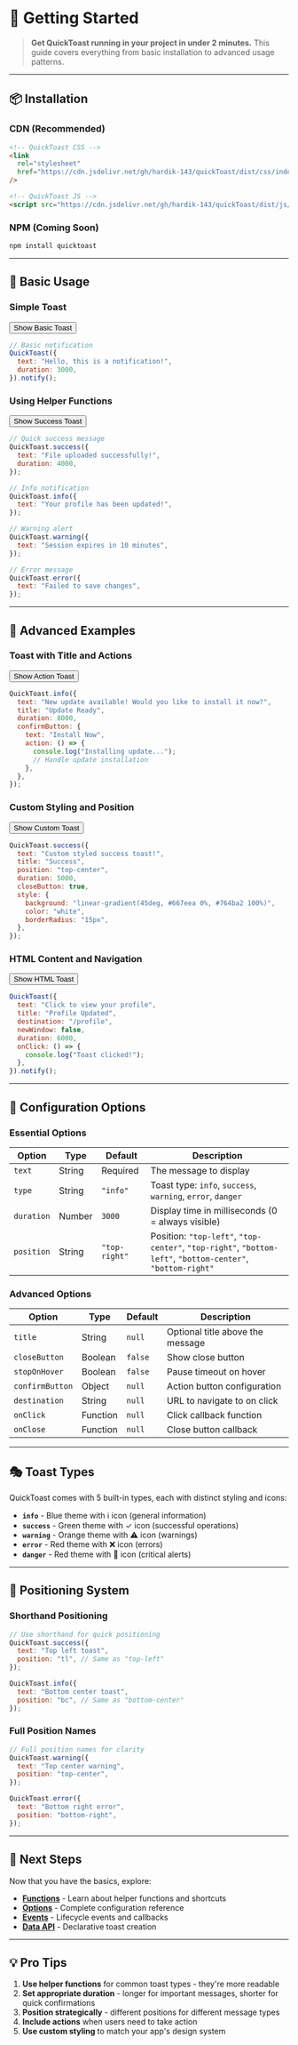 # 🚀 Getting Started

> **Get QuickToast running in your project in under 2 minutes.** This guide covers everything from basic installation to advanced usage patterns.

---

## 📦 Installation

### CDN (Recommended)

```html
<!-- QuickToast CSS -->
<link
  rel="stylesheet"
  href="https://cdn.jsdelivr.net/gh/hardik-143/quickToast/dist/css/index.min.css"
/>

<!-- QuickToast JS -->
<script src="https://cdn.jsdelivr.net/gh/hardik-143/quickToast/dist/js/index.min.js"></script>
```

### NPM (Coming Soon)

```bash
npm install quicktoast
```

---

## 🎯 Basic Usage

### Simple Toast

<div class="code-wrapper">
  <div>
    <button data-quicktoast>Show Basic Toast</button>
  </div>

```javascript
// Basic notification
QuickToast({
  text: "Hello, this is a notification!",
  duration: 3000,
}).notify();
```

</div>

### Using Helper Functions

<div class="code-wrapper">
  <div>
    <button data-quicktoast>Show Success Toast</button>
  </div>

```javascript
// Quick success message
QuickToast.success({
  text: "File uploaded successfully!",
  duration: 4000,
});

// Info notification
QuickToast.info({
  text: "Your profile has been updated!",
});

// Warning alert
QuickToast.warning({
  text: "Session expires in 10 minutes",
});

// Error message
QuickToast.error({
  text: "Failed to save changes",
});
```

</div>

---

## 🎨 Advanced Examples

### Toast with Title and Actions

<div class="code-wrapper">
  <div>
    <button data-quicktoast>Show Action Toast</button>
  </div>

```javascript
QuickToast.info({
  text: "New update available! Would you like to install it now?",
  title: "Update Ready",
  duration: 8000,
  confirmButton: {
    text: "Install Now",
    action: () => {
      console.log("Installing update...");
      // Handle update installation
    },
  },
});
```

</div>

### Custom Styling and Position

<div class="code-wrapper">
  <div>
    <button data-quicktoast>Show Custom Toast</button>
  </div>

```javascript
QuickToast.success({
  text: "Custom styled success toast!",
  title: "Success",
  position: "top-center",
  duration: 5000,
  closeButton: true,
  style: {
    background: "linear-gradient(45deg, #667eea 0%, #764ba2 100%)",
    color: "white",
    borderRadius: "15px",
  },
});
```

</div>

### HTML Content and Navigation

<div class="code-wrapper">
  <div>
    <button data-quicktoast>Show HTML Toast</button>
  </div>

```javascript
QuickToast({
  text: "Click to view your profile",
  title: "Profile Updated",
  destination: "/profile",
  newWindow: false,
  duration: 6000,
  onClick: () => {
    console.log("Toast clicked!");
  },
}).notify();
```

</div>

---

## 🔧 Configuration Options

### Essential Options

| Option     | Type   | Default       | Description                                                                                                 |
| ---------- | ------ | ------------- | ----------------------------------------------------------------------------------------------------------- |
| `text`     | String | Required      | The message to display                                                                                      |
| `type`     | String | `"info"`      | Toast type: `info`, `success`, `warning`, `error`, `danger`                                                 |
| `duration` | Number | `3000`        | Display time in milliseconds (0 = always visible)                                                           |
| `position` | String | `"top-right"` | Position: `"top-left"`, `"top-center"`, `"top-right"`, `"bottom-left"`, `"bottom-center"`, `"bottom-right"` |

### Advanced Options

| Option          | Type     | Default | Description                      |
| --------------- | -------- | ------- | -------------------------------- |
| `title`         | String   | `null`  | Optional title above the message |
| `closeButton`   | Boolean  | `false` | Show close button                |
| `stopOnHover`   | Boolean  | `false` | Pause timeout on hover           |
| `confirmButton` | Object   | `null`  | Action button configuration      |
| `destination`   | String   | `null`  | URL to navigate to on click      |
| `onClick`       | Function | `null`  | Click callback function          |
| `onClose`       | Function | `null`  | Close button callback            |

---

## 🎭 Toast Types

QuickToast comes with 5 built-in types, each with distinct styling and icons:

- **`info`** - Blue theme with ℹ️ icon (general information)
- **`success`** - Green theme with ✓ icon (successful operations)
- **`warning`** - Orange theme with ⚠️ icon (warnings)
- **`error`** - Red theme with ❌ icon (errors)
- **`danger`** - Red theme with 🚨 icon (critical alerts)

---

## 📍 Positioning System

### Shorthand Positioning

```javascript
// Use shorthand for quick positioning
QuickToast.success({
  text: "Top left toast",
  position: "tl", // Same as "top-left"
});

QuickToast.info({
  text: "Bottom center toast",
  position: "bc", // Same as "bottom-center"
});
```

### Full Position Names

```javascript
// Full position names for clarity
QuickToast.warning({
  text: "Top center warning",
  position: "top-center",
});

QuickToast.error({
  text: "Bottom right error",
  position: "bottom-right",
});
```

---

## 🚀 Next Steps

Now that you have the basics, explore:

- **[Functions](functions.md)** - Learn about helper functions and shortcuts
- **[Options](options.md)** - Complete configuration reference
- **[Events](events.md)** - Lifecycle events and callbacks
- **[Data API](data-api.md)** - Declarative toast creation

---

## 💡 Pro Tips

1. **Use helper functions** for common toast types - they're more readable
2. **Set appropriate duration** - longer for important messages, shorter for quick confirmations
3. **Position strategically** - different positions for different message types
4. **Include actions** when users need to take action
5. **Use custom styling** to match your app's design system
